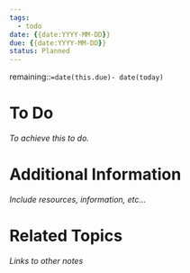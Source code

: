 ```yaml
---
tags: 
  - todo
date: {{date:YYYY-MM-DD}}
due: {{date:YYYY-MM-DD}}
status: Planned
---
```

remaining::`=date(this.due)- date(today)`

# To Do
_To achieve this to do._

# Additional Information
_Include resources, information, etc..._

# Related Topics
_Links to other notes_